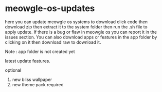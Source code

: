# meowgle-os-updates
here you can update meowgle os systems
to download click code then download zip then extract it to the system folder then run the .sh file to apply update.
If there is a bug or flaw in meowgle os you can report it in the issues section.
You can also download apps or features in the app folder by clicking on it then download raw to download it.

Note : app folder is not created yet

latest update features.

optional
1. new bliss wallpaper
2. new theme pack
required
